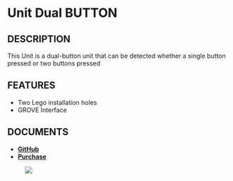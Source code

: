 # Unit Dual BUTTON

## DESCRIPTION

This Unit is a dual-button unit that can be detected whether a single button pressed or two buttons pressed

## FEATURES

-  Two Lego installation holes
-  GROVE Interface

## DOCUMENTS

- **[GitHub](en/file_to_display_null)**
- **[Purchase](https://www.aliexpress.com/store/product/M5Stack-Official-New-Mini-Dual-Button-Unit-Mini-with-GROVE-Port-Cable-Connector-Compatible-with-FIRE/3226069_32923126250.html?spm=a2g1x.12024536.productList_2187621.9)**

<figure>
    <img src="assets/img/product_pics/units/M5GO_Unit_dual_button.png">
</figure>